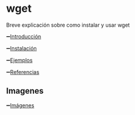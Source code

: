 # wget

Breve explicación sobre como instalar y usar wget


:heavy_minus_sign:[Introducción](https://github.com/jaimeod010/wget/blob/main/Introducci%C3%B3n.md)

:heavy_minus_sign:[Instalación](https://github.com/jaimeod010/wget/blob/main/Instalaci%C3%B3n.md)

:heavy_minus_sign:[Ejemplos](https://github.com/Moisesmart/wget/blob/main/3.-Ejemplos.md)

:heavy_minus_sign:[Referencias](https://github.com/jaimeod010/wget/blob/main/Referencias.md)

## Imagenes

:heavy_minus_sign:[Imágenes](https://github.com/jaimeod010/wget/tree/main/imagenes)

